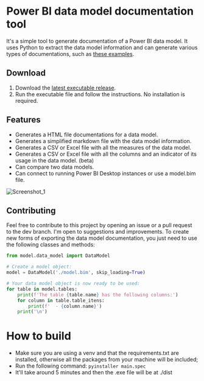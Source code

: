 # Power BI data model documentation tool

It's a simple tool to generate documentation of a Power BI data model. It uses Python to extract the data model information and can generate various types of documentations, such
as [these examples](https://github.com/eduazzolin/power-bi-data-model-documentor/blob/main/examples).

## Download

1. Download the [latest executable release](https://github.com/eduazzolin/power-bi-data-model-docs/releases/download/1.2/Power-BI-Data-Model-Docs.exe).
2. Run the executable file and follow the instructions. No installation is required.

## Features

- Generates a HTML file documentations for a data model.
- Generates a simplified markdown file with the data model information.
- Generates a CSV or Excel file with all the measures of the data model.
- Generates a CSV or Excel file with all the columns and an indicator of its usage in the data model. (beta)
- Can compare two data models.
- Can connect to running Power BI Desktop instances or use a model.bim file.

![Screenshot_1](https://github.com/user-attachments/assets/0c356357-d9b0-4996-9774-54cf094b35a4)

## Contributing

Feel free to contribute to this project by opening an issue or a pull request to the dev branch. I'm open to suggestions and improvements. To create new forms of exporting the data model documentation, you just need to use the following classes and
methods:

```python
from model.data_model import DataModel

# Create a model object:
model = DataModel('./model.bim', skip_loading=True)

# Your data model object is now ready to be used:
for table in model.tables:
    print(f'The table {table.name} has the following columns:')
    for column in table.table_itens:
        print(f'  - {column.name}')
    print('\n')
```

# How to build

- Make sure you are using a venv and that the requirements.txt are installed, otherwise all the packages from your machine will be included;
- Run the following command: ``pyinstaller main.spec``
- It'll take around 5 minutes and then the .exe file will be at ./dist 